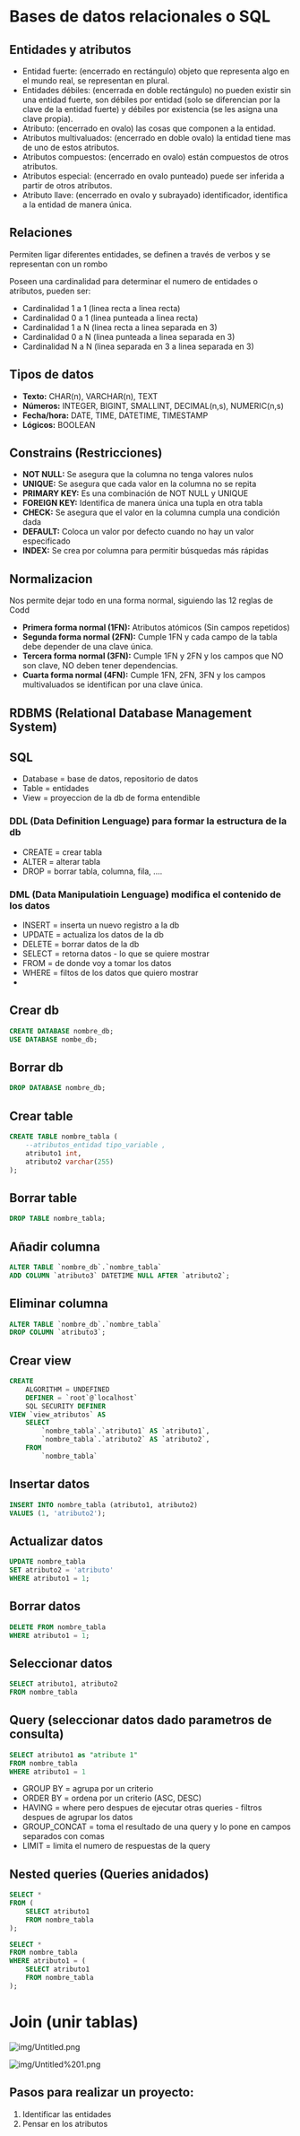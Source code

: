 # Bases de datos relacionales o SQL

## Entidades y atributos

- Entidad fuerte: (encerrado en rectángulo) objeto que representa algo en el mundo real, se representan en plural.
- Entidades débiles: (encerrada en doble rectángulo) no pueden existir sin una entidad fuerte, son débiles por entidad (solo se diferencian por la clave de la entidad fuerte) y débiles por existencia (se les asigna una clave propia).
- Atributo: (encerrado en ovalo) las cosas que componen a la entidad.
- Atributos multivaluados: (encerrado en doble ovalo) la entidad tiene mas de uno de estos atributos.
- Atributos compuestos: (encerrado en ovalo) están compuestos de otros atributos.
- Atributos especial: (encerrado en ovalo punteado) puede ser inferida a partir de otros atributos.
- Atributo llave: (encerrado en ovalo y subrayado) identificador, identifica a la entidad de manera única.

## Relaciones

Permiten ligar diferentes entidades, se definen a través de verbos y se representan con un rombo

Poseen una cardinalidad para determinar el numero de entidades o atributos, pueden ser:

- Cardinalidad 1 a 1 (linea recta a linea recta)
- Cardinalidad 0 a 1 (linea punteada a linea recta)
- Cardinalidad 1 a N (linea recta a linea separada en 3)
- Cardinalidad 0 a N (linea punteada a linea separada en 3)
- Cardinalidad N a N (linea separada en 3 a linea separada en 3)

## Tipos de datos

- **Texto:** CHAR(n), VARCHAR(n), TEXT
- **Números:** INTEGER, BIGINT, SMALLINT, DECIMAL(n,s), NUMERIC(n,s)
- **Fecha/hora:** DATE, TIME, DATETIME, TIMESTAMP
- **Lógicos:** BOOLEAN

## Constrains (Restricciones)

- **NOT NULL:** Se asegura que la columna no tenga valores nulos
- **UNIQUE:** Se asegura que cada valor en la columna no se repita
- **PRIMARY KEY:** Es una combinación de NOT NULL y UNIQUE
- **FOREIGN KEY:** Identifica de manera única una tupla en otra tabla
- **CHECK:** Se asegura que el valor en la columna cumpla una condición dada
- **DEFAULT:** Coloca un valor por defecto cuando no hay un valor especificado
- **INDEX:** Se crea por columna para permitir búsquedas más rápidas

## Normalizacion

Nos permite dejar todo en una forma normal, siguiendo las 12 reglas de Codd

- **Primera forma normal (1FN):** Atributos atómicos (Sin campos repetidos)
- **Segunda forma normal (2FN):** Cumple 1FN y cada campo de la tabla debe depender de una clave única.
- **Tercera forma normal (3FN):** Cumple 1FN y 2FN y los campos que NO son clave, NO deben tener dependencias.
- **Cuarta forma normal (4FN):** Cumple 1FN, 2FN, 3FN y los campos multivaluados se identifican por una clave única.

## RDBMS (Relational Database Management System)

## SQL

- Database = base de datos, repositorio de datos
- Table = entidades
- View = proyeccion de la db de forma entendible

### DDL (Data Definition Lenguage) para formar la estructura de la db

- CREATE = crear tabla
- ALTER = alterar tabla
- DROP = borrar tabla, columna, fila, ....

### DML (Data Manipulatioin Lenguage) modifica el contenido de los datos

- INSERT = inserta un nuevo registro a la db
- UPDATE = actualiza los datos de la db
- DELETE = borrar datos de la db
- SELECT = retorna datos - lo que se quiere mostrar
- FROM = de donde voy a tomar los datos
- WHERE = filtos de los datos que quiero mostrar
- 

## Crear db

```sql
CREATE DATABASE nombre_db;
USE DATABASE nombe_db;
```

## Borrar db

```sql
DROP DATABASE nombre_db;
```

## Crear table

```sql
CREATE TABLE nombre_tabla ( 
	--atributos_entidad tipo_variable ,
	atributo1 int,
	atributo2 varchar(255)
);
```

## Borrar table

```sql
DROP TABLE nombre_tabla;
```

## Añadir columna

```sql
ALTER TABLE `nombre_db`.`nombre_tabla` 
ADD COLUMN `atributo3` DATETIME NULL AFTER `atributo2`;
```

## Eliminar columna

```sql
ALTER TABLE `nombre_db`.`nombre_tabla` 
DROP COLUMN `atributo3`;
```

## Crear view

```sql
CREATE 
    ALGORITHM = UNDEFINED 
    DEFINER = `root`@`localhost` 
    SQL SECURITY DEFINER
VIEW `view_atributos` AS
    SELECT 
        `nombre_tabla`.`atributo1` AS `atributo1`,
        `nombre_tabla`.`atributo2` AS `atributo2`,
    FROM
        `nombre_tabla`
```

## Insertar datos

```sql
INSERT INTO nombre_tabla (atributo1, atributo2)
VALUES (1, 'atributo2');
```

## Actualizar datos

```sql
UPDATE nombre_tabla
SET atributo2 = 'atributo'
WHERE atributo1 = 1;
```

## Borrar datos

```sql
DELETE FROM nombre_tabla
WHERE atributo1 = 1;
```

## Seleccionar datos

```sql
SELECT atributo1, atributo2
FROM nombre_tabla
```

## Query (seleccionar datos dado parametros de consulta)

```sql
SELECT atributo1 as "atribute 1"
FROM nombre_tabla
WHERE atributo1 = 1
```

- GROUP BY = agrupa por un criterio
- ORDER BY = ordena por un criterio (ASC, DESC)
- HAVING = where pero despues de ejecutar otras queries - filtros despues de agrupar los datos
- GROUP_CONCAT = toma el resultado de una query y lo pone en campos separados con comas
- LIMIT = limita el numero de respuestas de la query

## Nested queries (Queries anidados)

```sql
SELECT *
FROM (
	SELECT atributo1
	FROM nombre_tabla
);
```

```sql
SELECT *
FROM nombre_tabla
WHERE atributo1 = (
	SELECT atributo1
	FROM nombre_tabla
);
```

# Join (unir tablas)

![img/Untitled.png](img/Untitled.png)

![img/Untitled%201.png](img/Untitled%201.png)

## Pasos para realizar un proyecto:

1. Identificar las entidades
2. Pensar en los atributos